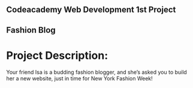 ## Codeacademy Web Development 1st Project

## Fashion Blog

# Project Description:
Your friend Isa is a budding fashion blogger, and she’s asked you to build her a new website, just in time for New York Fashion Week!

